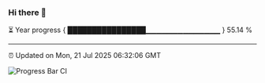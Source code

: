 ### Hi there 👋

⏳ Year progress { ████████████████▁▁▁▁▁▁▁▁▁▁▁▁▁▁ } 55.14 %

---

⏰ Updated on Mon, 21 Jul 2025 06:32:06 GMT

![Progress Bar CI](https://github.com/liununu/liununu/workflows/Progress%20Bar%20CI/badge.svg)
